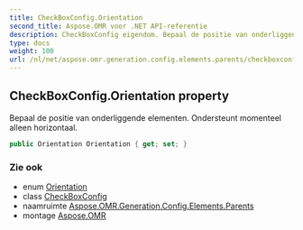 ```yaml
---
title: CheckBoxConfig.Orientation
second_title: Aspose.OMR voor .NET API-referentie
description: CheckBoxConfig eigendom. Bepaal de positie van onderliggende elementen. Ondersteunt momenteel alleen horizontaal.
type: docs
weight: 100
url: /nl/net/aspose.omr.generation.config.elements.parents/checkboxconfig/orientation/
---
```

## CheckBoxConfig.Orientation property

Bepaal de positie van onderliggende elementen. Ondersteunt momenteel alleen horizontaal.

```csharp
public Orientation Orientation { get; set; }
```

### Zie ook

* enum [Orientation](../../../aspose.omr.generation/orientation/)
* class [CheckBoxConfig](../)
* naamruimte [Aspose.OMR.Generation.Config.Elements.Parents](../../checkboxconfig/)
* montage [Aspose.OMR](../../../)


